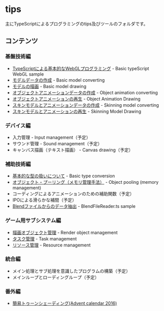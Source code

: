 # tips

主にTypeScriptによるプログラミングのtips及びツールのフォルダです。

## コンテンツ

### 基盤技術編
- [TypeScriptによる基本的なWebGLプログラミング](./basic_webgl_ts/) - Basic typeScript WebGL sample
- [モデルデータの作成](./basic_model_converting/) - Basic model converting
- [モデルの描画](./basic_model_drawing/) - Basic model drawing
- [オブジェクトアニメーションデータの作成](./object_animation_converting/) - Object animation converting
- [オブジェクトアニメーションの再生](./object_animation_drawing/) - Object Animation Drawing
- [スキンモデルとアニメーションデータの作成](./skinning_model_converting/) - Skinning model converting
- [スキンモデルとアニメーションの再生](./skinning_model_drawing/) - Skinning Model Drawing

### デバイス編
- 入力管理 - Input management（予定）
- サウンド管理 - Sound management（予定）
- キャンバス描画（テキスト描画） - Canvas drawing（予定）

### 補助技術編
- [基本的な型の扱いについて](./basic_type_conversion/) - Basic type conversion
- [オブジェクト・プーリング（メモリ管理手法）](./object_pooling/) - Object pooling (memory management)
- コーディングによるアニメーションのための補助関数（予定）
- IPOによる滑らかな補間（予定）
- [Blendファイルからのデータ抽出](./blend_file_reader_sample/) - BlendFileReader.ts sample

### ゲーム用サブシステム編
- [描画オブジェクト管理](./render_object_management/) - Render object management
- [タスク管理](./task_management/) - Task management
- [リソース管理](./resource_management/) - Resource management

### 統合編
- メイン処理とサブ処理を意識したプログラムの構築（予定）
- メインループとローディングループ（予定）

### 番外編
- [簡易トゥーンシェーディング(Advent calendar 2016)](./complex_toon_drawing/)
